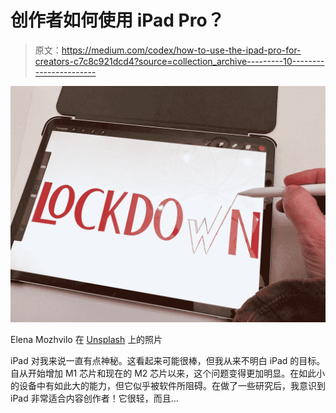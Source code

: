 # 创作者如何使用 iPad Pro？

> 原文：<https://medium.com/codex/how-to-use-the-ipad-pro-for-creators-c7c8c921dcd4?source=collection_archive---------10----------------------->

![](img/cae8c4d56dc1e1b28679d3305c60f8c4.png)

Elena Mozhvilo 在 [Unsplash](https://unsplash.com?utm_source=medium&utm_medium=referral) 上的照片

iPad 对我来说一直有点神秘。这看起来可能很棒，但我从来不明白 iPad 的目标。自从开始增加 M1 芯片和现在的 M2 芯片以来，这个问题变得更加明显。在如此小的设备中有如此大的能力，但它似乎被软件所阻碍。在做了一些研究后，我意识到 iPad 非常适合内容创作者！它很轻，而且…